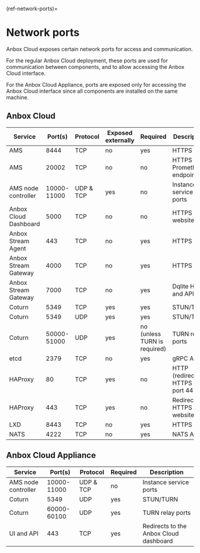 (ref-network-ports)=
# Network ports

Anbox Cloud exposes certain network ports for access and communication.

For the regular Anbox Cloud deployment, these ports are used for communication between components, and to allow accessing the Anbox Cloud interface.

For the Anbox Cloud Appliance, ports are exposed only for accessing the Anbox Cloud interface since all components are installed on the same machine.

## Anbox Cloud

| Service               | Port(s)     | Protocol  | Exposed externally | Required                     | Description                           |
|-----------------------|-------------|-----------|--------------------|------------------------------|---------------------------------------|
| AMS                   | 8444        | TCP       | no                 | yes                          | HTTPS API                             |
| AMS                   | 20002       | TCP       | no                 | no                           | HTTPS Prometheus endpoint             |
| AMS node controller   | 10000-11000 | UDP & TCP | yes                | no                           | Instance service ports                |
| Anbox Cloud Dashboard | 5000        | TCP       | no                 | no                           | HTTPS website                         |
| Anbox Stream Agent    | 443         | TCP       | no                 | yes                          | HTTPS API                             |
| Anbox Stream Gateway  | 4000        | TCP       | no                 | yes                          | HTTPS API                             |
| Anbox Stream Gateway  | 7000        | TCP       | no                 | yes                          | Dqlite HA and API                     |
| Coturn                | 5349        | TCP       | yes                | yes                          | STUN/TURN                             |
| Coturn                | 5349        | UDP       | yes                | yes                          | STUN/TURN                             |
| Coturn                | 50000-51000 | UDP       | yes                | no (unless TURN is required) | TURN relay ports                      |
| etcd                  | 2379        | TCP       | no                 | yes                          | gRPC API                              |
| HAProxy               | 80          | TCP       | yes                | no                           | HTTP (redirects to HTTPS on port 443) |
| HAProxy               | 443         | TCP       | yes                | no                           | Redirects to HTTPS website            |
| LXD                   | 8443        | TCP       | no                 | yes                          | HTTPS API                             |
| NATS                  | 4222        | TCP       | no                 | yes                          | NATS API                              |

## Anbox Cloud Appliance

| Service             | Port(s)     | Protocol  | Required | Description                            |
|---------------------|-------------|-----------|----------|----------------------------------------|
| AMS node controller | 10000-11000 | UDP & TCP | no       | Instance service ports                 |
| Coturn              | 5349        | UDP       | yes      | STUN/TURN                              |
| Coturn              | 60000-60100 | UDP       | yes      | TURN relay ports                       |
| UI and API          | 443         | TCP       | yes      | Redirects to the Anbox Cloud dashboard |
